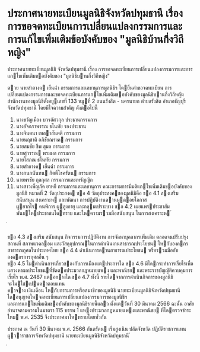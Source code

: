 
# ประกาศนายทะเบียนมูลนิธิจังหวัดปทุมธานี เรื่อง การขอจดทะเบียนการเปลี่ยนแปลงกรรมการและการแก้ไขเพิ่มเติมข้อบังคับของ "มูลนิธิบ้านกึ่งวิถีหญิง"
      
      

      
      

ประกาศนายทะเบียนมูลนิธิ 
จังหวัดปทุมธานี 
เรื่อง   การขอจดทะเบียนการเปลี่ยนแปลงกรรมการและการแกไขเพิ่มเติมขอบังคับของ 
"มูลนิธิบานกึ่งวิถีหญิง" 
 
 
ดวย  นายสําอางค  เย็นฉ่ํา  กรรมการและเลขานุการมูลนิธิฯ  ไดยื่นคําขอจดทะเบียน 
การเปลี่ยนแปลงกรรมการและขอจดทะเบียนการแกไขเพิ่มเติมขอบังคับของมูลนิธิบานกึ่งวิถีหญิง   
สํานักงานของมูลนิธิตั้งอยูเลขที่  133  หมูที่     2  ถนนรังสิต - นครนายก  ตําบลรังสิต  อําเภอธัญบุรี   
จังหวัดปทุมธานี  โดยมีใจความสําคัญ  ดังตอไปนี้ 
1. นางขวัญเมือง  บวรอัศวกุล ประธานกรรมการ 
2. นางอัจฉราพรรณ  ธโนทัย รองประธาน 
3. นางจินตนา  เหลาสันตติ กรรมการ 
4. นายนฤชาติ  อภิชัยณรงค กรรมการ 
5. นายสมชัย  ชีพ   สุมล กรรมการ 
6. นายสุวรรณ  พรมผล กรรมการ 
7. นายโสภณ  ธโนทัย กรรมการ 
8. นายสําอางค  เย็นฉ่ํา กรรมการ 
9. นางกนกนันทน  กิตติ์โชครัตน กรรมการ 
10. นายพรชัย  กุลกุศล กรรมการและเหรัญญิก 
11. นางสาวเพ็ญภัค  ยาหยี กรรมการและเลขานุการ 
คณะกรรมการมีมติแกไขเพิ่มเติมขอบังคับของมูลนิธิ 
หมวดที่    2  วัตถุประสงค 
ขอ   4 วัตถุประสงคของมูลนิธิคือ 
 ขอ  4.1 สงเสริม  สนับสนุน  สงเคราะห  และพัฒนา  การปฏิบัติงานดานผูดอยโอกาส   
ผูยากไร  คนพิการ  ผูสูงอายุ  และกลุมเปราะบาง 
 ขอ  4.2 เผยแพรประชาสัมพันธใหประชาชนไดทราบ  และใหความรวมมือสนับสนุน 
ในการสงเคราะห 
้
 
่
 

 ขอ  4.3 สงเสริม  สนับสนุน  กิจกรรมการปฏิบัติงาน  การจัดหาบุคลากรเพิ่มเติม 
ตลอดจนปรับปรุงสถานที่  สภาพแวดลอม  และวัสดุอุปกรณในการดําเนินงานสาธารณประโยชน 
ใหกับองคกรสาธารณกุศลในประเทศไทย 
 ขอ  4.4 ดําเนินการดานสาธารณประโยชน  หรือรวมมือกับองคกรการกุศลอื่น ๆ   
 ขอ  4.5 ไมดําเนินการเกี่ยวของกับการเมืองแตประการใด 
 ขอ  4.6 มิไดกระทําการเรี่ยไรเพื่อแสวงหาผลประโยชนที่ขัดตอประมวลกฎหมายแพง 
และพาณิชย  และพระราชบัญญัติควบคุมการเรี่ยไร  พ.ศ.  2487  แตอยางใด 
 ขอ  4.7 ทั้งนี้  รายไดจากการดําเนินกิจการของมูลนิธิ  จะไมใชเปนคาตอบแทน   
คาจาง  เงินเดือน  ใหกับกรรมการหรือสมาชิกของมูลนิธิ 
นายทะเบียนมูลนิธิจังหวัดปทุมธานี  ไดอนุญาตใหจดทะเบียนการเปลี่ยนแปลงกรรมการของมูลนิธิฯ   
และการแกไขเพิ่มเติมขอบังคับของมูลนิธิรายนี้แลว  ตั้งแตวันที่  30  มีนาคม     2566 
ฉะนั้น  อาศัยอํานาจตามความในมาตรา  115  บรรพ  1  แหงประมวลกฎหมายแพงและพาณิชย 
ที่ไดตรวจชําระใหม  พ.ศ.  2535  จึงประกาศมาใหทราบโดยทั่วกัน 
 
ประกาศ  ณ  วันที่  30  มีนาคม  พ.ศ.      2566 
กันตรัตน  เริ่มสูงเนิน 
ปลัดจังหวัด  ปฏิบัติราชการแทน 
ผูวาราชการจังหวัดปทุมธานี 
นายทะเบียนมูลนิธิจังหวัดปทุมธานี 
้
 
่
 